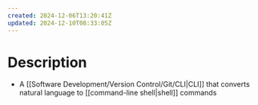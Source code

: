 ```yaml
---
created: 2024-12-06T13:20:41Z
updated: 2024-12-10T08:33:05Z
---
```

# Description
- A [[Software Development/Version Control/Git/CLI|CLI]] that converts natural language to [[command-line shell|shell]] commands